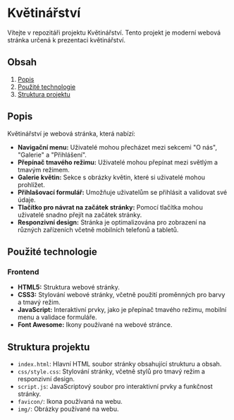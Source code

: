 # Květinářství

Vítejte v repozitáři projektu Květinářství. Tento projekt je moderní webová stránka určená k prezentaci květinářství.

## Obsah

1. [Popis](#popis)
2. [Použité technologie](#použité-technologie)
3. [Struktura projektu](#struktura-projektu)

## Popis

Květinářství je webová stránka, která nabízí:

- **Navigační menu:** Uživatelé mohou přecházet mezi sekcemi "O nás", "Galerie" a "Přihlášení".
- **Přepínač tmavého režimu:** Uživatelé mohou přepínat mezi světlým a tmavým režimem.
- **Galerie květin:** Sekce s obrázky květin, které si uživatelé mohou prohlížet.
- **Přihlašovací formulář:** Umožňuje uživatelům se přihlásit a validovat své údaje.
- **Tlačítko pro návrat na začátek stránky:** Pomocí tlačítka mohou uživatelé snadno přejít na začátek stránky.
- **Responzivní design:** Stránka je optimalizována pro zobrazení na různých zařízeních včetně mobilních telefonů a tabletů.

## Použité technologie

### Frontend

- **HTML5:** Struktura webové stránky.
- **CSS3:** Stylování webové stránky, včetně použití proměnných pro barvy a tmavý režim.
- **JavaScript:** Interaktivní prvky, jako je přepínač tmavého režimu, mobilní menu a validace formuláře.
- **Font Awesome:** Ikony používané na webové stránce.

## Struktura projektu

- `index.html`: Hlavní HTML soubor stránky obsahující strukturu a obsah.
- `css/style.css`: Stylování stránky, včetně stylů pro tmavý režim a responzivní design.
- `script.js`: JavaScriptový soubor pro interaktivní prvky a funkčnost stránky.
- `favicon/`: Ikona používaná na webu.
- `img/`: Obrázky používané na webu.
